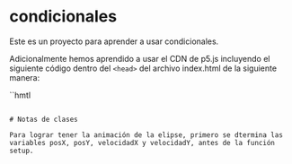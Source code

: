# condicionales

Este es un proyecto para aprender a usar condicionales.

Adicionalmente hemos aprendido a usar el CDN de p5.js incluyendo el siguiente código dentro del `<head>` del archivo index.html de la siguiente manera:

``hmtl

<script src="https://cdn.jsdelivr.net/npm/p5@1.11.0/lib/p5.min.js"></script>

```

# Notas de clases

Para lograr tener la animación de la elipse, primero se dtermina las variables posX, posY, velocidadX y velocidadY, antes de la función setup.

```
